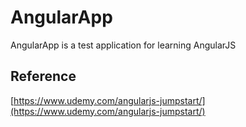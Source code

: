 AngularApp
==========

AngularApp is a test application for learning AngularJS

Reference
---------
[https://www.udemy.com/angularjs-jumpstart/](https://www.udemy.com/angularjs-jumpstart/)
